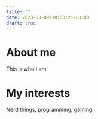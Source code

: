 ```yaml
---
title: ""
date: 2023-03-09T18:50:21-03:00
draft: true
---
```

# About me
This is who I am

# My interests
Nerd things, programming, gaming 


